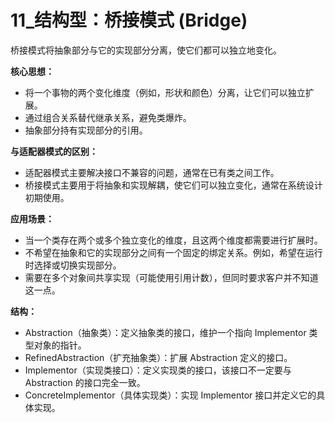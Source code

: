 # 11_结构型：桥接模式 (Bridge)

桥接模式将抽象部分与它的实现部分分离，使它们都可以独立地变化。

**核心思想：**

*   将一个事物的两个变化维度（例如，形状和颜色）分离，让它们可以独立扩展。
*   通过组合关系替代继承关系，避免类爆炸。
*   抽象部分持有实现部分的引用。

**与适配器模式的区别：**

*   适配器模式主要解决接口不兼容的问题，通常在已有类之间工作。
*   桥接模式主要用于将抽象和实现解耦，使它们可以独立变化，通常在系统设计初期使用。

**应用场景：**

*   当一个类存在两个或多个独立变化的维度，且这两个维度都需要进行扩展时。
*   不希望在抽象和它的实现部分之间有一个固定的绑定关系。例如，希望在运行时选择或切换实现部分。
*   需要在多个对象间共享实现（可能使用引用计数），但同时要求客户并不知道这一点。

**结构：**

*   Abstraction（抽象类）：定义抽象类的接口，维护一个指向 Implementor 类型对象的指针。
*   RefinedAbstraction（扩充抽象类）：扩展 Abstraction 定义的接口。
*   Implementor（实现类接口）：定义实现类的接口，该接口不一定要与 Abstraction 的接口完全一致。
*   ConcreteImplementor（具体实现类）：实现 Implementor 接口并定义它的具体实现。
